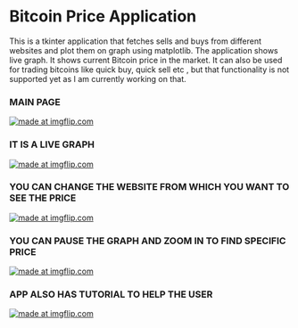 # Bitcoin Price Application

This is a tkinter application that fetches sells and buys from different websites and plot them on
graph using matplotlib. The application shows live graph. It shows current Bitcoin price in the 
market. It can also be used for trading bitcoins like quick buy, quick sell etc , but that functionality is not supported yet as I am currently working on that. 


### MAIN PAGE

<a href="https://imgflip.com/gif/21u8vl"><img src="https://i.imgflip.com/21u8vl.gif" title="made at imgflip.com"/></a>

### IT IS A LIVE GRAPH

<a href="https://imgflip.com/gif/21u992"><img src="https://i.imgflip.com/21u992.gif" title="made at imgflip.com"/></a>

### YOU CAN CHANGE THE WEBSITE FROM WHICH YOU WANT TO SEE THE PRICE

<a href="https://imgflip.com/gif/21u9tw"><img src="https://i.imgflip.com/21u9tw.gif" title="made at imgflip.com"/></a>

### YOU CAN PAUSE THE GRAPH AND ZOOM IN TO FIND SPECIFIC PRICE

<a href="https://imgflip.com/gif/21u9yi"><img src="https://i.imgflip.com/21u9yi.gif" title="made at imgflip.com"/></a>

### APP ALSO HAS TUTORIAL TO HELP THE USER

<a href="https://imgflip.com/gif/21ua28"><img src="https://i.imgflip.com/21ua28.gif" title="made at imgflip.com"/></a>
